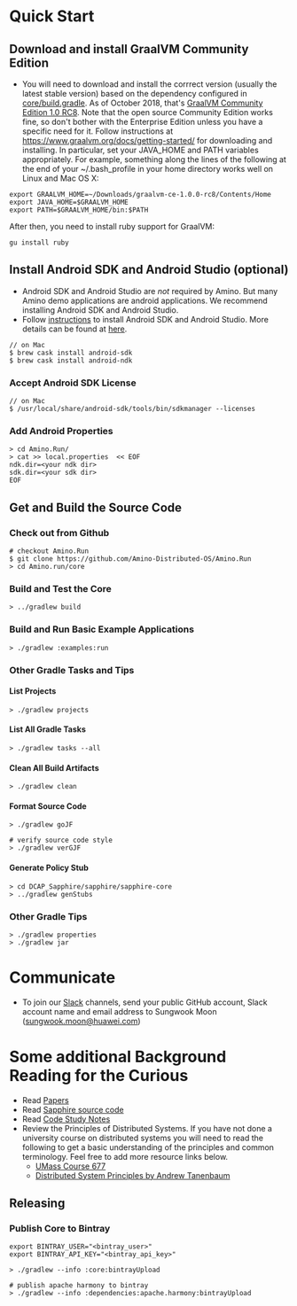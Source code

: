# Quick Start
## Download and install GraalVM Community Edition
* You will need to download and install the corrrect version (usually the latest stable version) 
  based on the dependency configured in 
  [core/build.gradle](../../core/build.gradle). 
  As of October 2018, that's
  [GraalVM Community Edition 1.0 RC8](https://github.com/oracle/graal/releases/tag/vm-1.0.0-rc8).
  Note that the open source Community Edition works fine, so don't bother with the Enterprise Edition unless 
  you have a specific need for it.
  Follow instructions at  https://www.graalvm.org/docs/getting-started/ for downloading and installing.
  In particular, set your JAVA_HOME and PATH variables appropriately.  For example, something along the lines of the following at the end of your ~/.bash_profile in your home directory works well on Linux and Mac OS X:
```  
export GRAALVM_HOME=~/Downloads/graalvm-ce-1.0.0-rc8/Contents/Home
export JAVA_HOME=$GRAALVM_HOME
export PATH=$GRAALVM_HOME/bin:$PATH
```
  After then, you need to install ruby support for GraalVM:
```
gu install ruby
```

## Install Android SDK and Android Studio (optional)
* Android SDK and Android Studio are *not* required by Amino. But many Amino demo applications are android applications. We recommend installing Android SDK and Android Studio.
* Follow [instructions](https://developer.android.com/studio/) to install Android SDK and Android Studio. More details can be found at [here](https://wiki.appcelerator.org/display/guides2/Installing+the+Android+SDK#InstallingtheAndroidSDK-InstallingAndroidSDKToolsonmacOS).
```shell
// on Mac
$ brew cask install android-sdk
$ brew cask install android-ndk
```

### Accept Android SDK License
```shell
// on Mac
$ /usr/local/share/android-sdk/tools/bin/sdkmanager --licenses
```

### Add Android Properties
```shell
> cd Amino.Run/
> cat >> local.properties  << EOF
ndk.dir=<your ndk dir>
sdk.dir=<your sdk dir>
EOF
```

## Get and Build the Source Code

### Check out from Github
```shell
# checkout Amino.Run
$ git clone https://github.com/Amino-Distributed-OS/Amino.Run
> cd Amino.run/core
```

### Build and Test the Core
```shell
> ../gradlew build
```

### Build and Run Basic Example Applications
```shell
> ./gradlew :examples:run
```

### Other Gradle Tasks and Tips

#### List Projects
```shell
> ./gradlew projects
```
#### List All Gradle Tasks
```shell
> ./gradlew tasks --all
```

#### Clean All Build Artifacts
```shell
> ./gradlew clean

```
#### Format Source Code
```shell
> ./gradlew goJF

# verify source code style
> ./gradlew verGJF
```

#### Generate Policy Stub
```shell
> cd DCAP_Sapphire/sapphire/sapphire-core
> ../gradlew genStubs
```

### Other Gradle Tips
```shell
> ./gradlew properties
> ./gradlew jar
```

# Communicate

<!--
TODO: Create public slack channels, and allow self-signup.  In the mean time, Sungwook signs people up.
-->
* To join our [Slack](http://slack.com) channels, send your public GitHub account, Slack account name and email address to Sungwook Moon (sungwook.moon@huawei.com)

# Some additional Background Reading for the Curious

* Read [Papers](https://sapphire.cs.washington.edu/research/)
* Read [Sapphire source code](https://sapphire.cs.washington.edu/code.html)
* Read [Code Study Notes](./code_study/)
* Review the Principles of Distributed Systems. If you have not done a university course on distributed systems you will need to read the following to get a basic understanding of the principles and common terminology. Feel free to add more resource links below.
  * [UMass Course 677](http://lass.cs.umass.edu/~shenoy/courses/677/)
  * [Distributed System Principles by Andrew Tanenbaum](https://www.amazon.com/Distributed-Systems-Principles-Andrew-Tanenbaum/dp/153028175X)

## Releasing

### Publish Core to Bintray 
```shell
export BINTRAY_USER="<bintray_user>"
export BINTRAY_API_KEY="<bintray_api_key>"

> ./gradlew --info :core:bintrayUpload

# publish apache harmony to bintray
> ./gradlew --info :dependencies:apache.harmony:bintrayUpload
```


